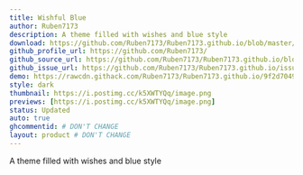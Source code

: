 ```yaml
---
title: Wishful Blue
author: Ruben7173
description: A theme filled with wishes and blue style
download: https://github.com/Ruben7173/Ruben7173.github.io/blob/master/BetterDiscord-Themes/wishful-blue/wishful-blue.theme.css
github_profile_url: https://github.com/Ruben7173/
github_source_url: https://github.com/Ruben7173/Ruben7173.github.io/blob/master/BetterDiscord-Themes/wishful-blue/wishful-blue.theme.css 
github_issue_url: https://github.com/Ruben7173/Ruben7173.github.io/issues
demo: https://rawcdn.githack.com/Ruben7173/Ruben7173.github.io/9f2d7049cb331802eba43f9d3dca6418cd8cd93b/BetterDiscord-Themes/wishful-blue/wishful-blue.theme.css
style: dark
thumbnail: https://i.postimg.cc/k5XWTYQq/image.png
previews: [https://i.postimg.cc/k5XWTYQq/image.png]
status: Updated
auto: true
ghcommentid: # DON'T CHANGE
layout: product # DON'T CHANGE
---
```

A theme filled with wishes and blue style